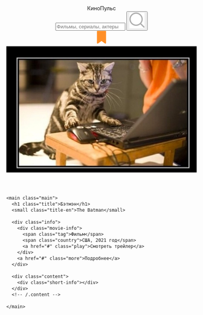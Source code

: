 <!DOCTYPE html>
<html lang="ru">
<head>
  <!-- служебная информация для браузера -->
  <meta charset="UTF-8">
  <meta name="viewport" content="width=device-width, initial-scale=1.0">
  <title>Бэтмэн, но Даша лучше - о фильме</title> 
  <!-- подключение шрифтов -->
  <link href="https://fonts.googleapis.com/css?family=Roboto:400,900&display=swap&subset=cyrillic" rel="stylesheet">
  <link href="https://fonts.googleapis.com/css2?family=Playfair+Display:wght@700&display=swap" rel="stylesheet">
  <link rel="stylesheet" href="./css/style.css">
</head>
<body>
  <!-- это контейнер держит всё содержимое 
    в своих границах-->
  <div class="container">
    <!-- шапка сайта(логотип, поиск и т.д.) -->
    <header class="header">
       <div class="logo">КиноПульс</div>
       <form action="" class="search">
         <!-- placeholder - текст замещения -->
         <input type="search" class="search-input" placeholder="Фильмы, сериалы, актеры">
         <!-- submit -кнопка отправляет запрос -->
         <button type="submit" class="search-button">
           <!-- alt - альтернативный текст(отобр при незагрузке) -->
           <img src="img\search-icon.svg" alt="search-icon">
         </button>
       </form>
       <div class="user">
         <img src="img\bookmark-icon.svg" alt="bookmark">
         <img src="img\avatar.jpg" alt="" class="avatar">
       </div>
    </header>

    <main class="main">
      <h1 class="title">Бэтмэн</h1>
      <small class="title-en">The Batman</small>

      <div class="info">
        <div class="movie-info">
          <span class="tag">Фильм</span>
          <span class="country">США, 2021 год</span>
          <a href="#" class="play">Смотреть трейлер</a>
        </div>
        <a href="#" class="more">Подробнее</a>
      </div>

      <div class="content">
        <div class="short-info"></div>
      </div>
      <!-- /.content -->

    </main>

  </div>

</body>
</html>

